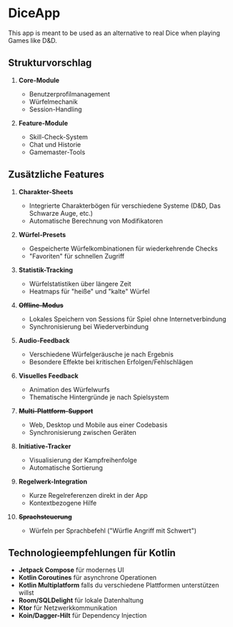 # DiceApp

This app is meant to be used as an alternative to real Dice when playing Games like D&D.

## Strukturvorschlag

1. **Core-Module**
    - Benutzerprofilmanagement
    - Würfelmechanik
    - Session-Handling

2. **Feature-Module**
    - Skill-Check-System
    - Chat und Historie
    - Gamemaster-Tools

## Zusätzliche Features

1. **Charakter-Sheets**
    - Integrierte Charakterbögen für verschiedene Systeme (D&D, Das Schwarze Auge, etc.)
    - Automatische Berechnung von Modifikatoren

2. **Würfel-Presets**
    - Gespeicherte Würfelkombinationen für wiederkehrende Checks
    - "Favoriten" für schnellen Zugriff

3. **Statistik-Tracking**
    - Würfelstatistiken über längere Zeit
    - Heatmaps für "heiße" und "kalte" Würfel

4. ~~**Offline-Modus**~~
    - Lokales Speichern von Sessions für Spiel ohne Internetverbindung
    - Synchronisierung bei Wiederverbindung

5. **Audio-Feedback**
    - Verschiedene Würfelgeräusche je nach Ergebnis
    - Besondere Effekte bei kritischen Erfolgen/Fehlschlägen

6. **Visuelles Feedback**
    - Animation des Würfelwurfs
    - Thematische Hintergründe je nach Spielsystem

7. ~~**Multi-Plattform-Support**~~
    - Web, Desktop und Mobile aus einer Codebasis
    - Synchronisierung zwischen Geräten

8. **Initiative-Tracker**
    - Visualisierung der Kampfreihenfolge
    - Automatische Sortierung

9. **Regelwerk-Integration**
    - Kurze Regelreferenzen direkt in der App
    - Kontextbezogene Hilfe

10. ~~**Sprachsteuerung**~~
    - Würfeln per Sprachbefehl ("Würfle Angriff mit Schwert")

## Technologieempfehlungen für Kotlin

- **Jetpack Compose** für modernes UI
- **Kotlin Coroutines** für asynchrone Operationen
- **Kotlin Multiplatform** falls du verschiedene Plattformen unterstützen willst
- **Room/SQLDelight** für lokale Datenhaltung
- **Ktor** für Netzwerkkommunikation
- **Koin/Dagger-Hilt** für Dependency Injection